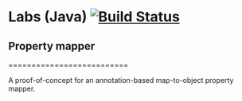 # Labs (Java) [![Build Status][1]][2]
## Property mapper
==========================

A proof-of-concept for an annotation-based map-to-object property mapper.

[1]: https://secure.travis-ci.org/cyChop/property-mapper.png
[2]: http://travis-ci.org/cyChop/property-mapper
